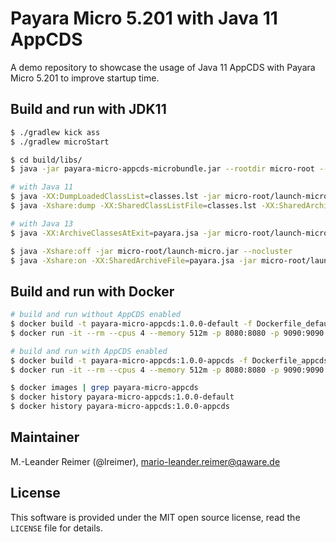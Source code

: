 # Payara Micro 5.201 with Java 11 AppCDS

A demo repository to showcase the usage of Java 11 AppCDS with Payara Micro 5.201 to improve startup time.

## Build and run with JDK11

```bash
$ ./gradlew kick ass
$ ./gradlew microStart

$ cd build/libs/
$ java -jar payara-micro-appcds-microbundle.jar --rootdir micro-root --outputlauncher

# with Java 11
$ java -XX:DumpLoadedClassList=classes.lst -jar micro-root/launch-micro.jar --deploy payara-micro-appcds.war:/ --warmup
$ java -Xshare:dump -XX:SharedClassListFile=classes.lst -XX:SharedArchiveFile=payara.jsa -jar micro-root/launch-micro.jar

# with Java 13
$ java -XX:ArchiveClassesAtExit=payara.jsa -jar micro-root/launch-micro.jar --deploy payara-micro-appcds.war:/ --warmup

$ java -Xshare:off -jar micro-root/launch-micro.jar --nocluster
$ java -Xshare:on -XX:SharedArchiveFile=payara.jsa -jar micro-root/launch-micro.jar --nocluster
```

## Build and run with Docker

```bash
# build and run without AppCDS enabled
$ docker build -t payara-micro-appcds:1.0.0-default -f Dockerfile_default .
$ docker run -it --rm --cpus 4 --memory 512m -p 8080:8080 -p 9090:9090 payara-micro-appcds:1.0.0-default

# build and run with AppCDS enabled
$ docker build -t payara-micro-appcds:1.0.0-appcds -f Dockerfile_appcds .
$ docker run -it --rm --cpus 4 --memory 512m -p 8080:8080 -p 9090:9090 payara-micro-appcds:1.0.0-appcds

$ docker images | grep payara-micro-appcds
$ docker history payara-micro-appcds:1.0.0-default
$ docker history payara-micro-appcds:1.0.0-appcds
```

## Maintainer

M.-Leander Reimer (@lreimer), <mario-leander.reimer@qaware.de>

## License

This software is provided under the MIT open source license, read the `LICENSE` file for details.


